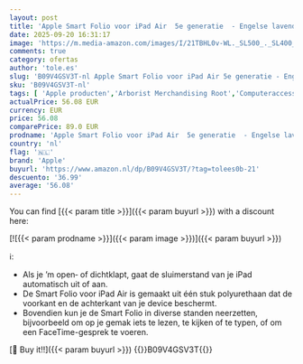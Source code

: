 ```yaml
---
layout: post
title: 'Apple Smart Folio voor iPad Air  5e generatie  - Engelse lavendel '
date: 2025-09-20 16:31:17
image: 'https://m.media-amazon.com/images/I/21TBHL0v-WL._SL500_._SL400_.jpg'
comments: true
category: ofertas
author: 'tole.es'
slug: 'B09V4GSV3T-nl Apple Smart Folio voor iPad Air 5e generatie - Engelse...'
sku: 'B09V4GSV3T-nl'
tags: [ 'Apple producten','Arborist Merchandising Root','Computeraccessoires','Computers, onderdelen & accessoires','Elektronica','Hoezen voor tablets','Self Service','Special Features Stores','Tabletaccessoires','Tassen, koffers & sleeves voor tablets','apple','be0c145d-645e-47ab-b638-53e8112e3d67_0','be0c145d-645e-47ab-b638-53e8112e3d67_2801','🇳🇱', ]
actualPrice: 56.08 EUR
currency: EUR
price: 56.08
comparePrice: 89.0 EUR
prodname: 'Apple Smart Folio voor iPad Air  5e generatie  - Engelse lavendel '
country: 'nl'
flag: '🇳🇱'
brand: 'Apple'
buyurl: 'https://www.amazon.nl/dp/B09V4GSV3T/?tag=tolees0b-21'
descuento: '36.99'
average: '56.08'
---
```


You can find [{{< param title >}}]({{< param buyurl >}}) with a discount here:

[![{{< param prodname >}}]({{< param image >}})]({{< param buyurl >}})

ℹ️:

- Als je ’m open‑ of dichtklapt, gaat de sluimerstand van je iPad automatisch uit of aan.
- De Smart Folio voor iPad Air is gemaakt uit één stuk polyurethaan dat de voorkant en de achterkant van je device beschermt.
- Bovendien kun je de Smart Folio in diverse standen neerzetten, bijvoorbeeld om op je gemak iets te lezen, te kijken of te typen, of om een FaceTime-gesprek te voeren.

[🛒 Buy it!!]({{< param buyurl >}})
{{<world>}}B09V4GSV3T{{</world>}}
